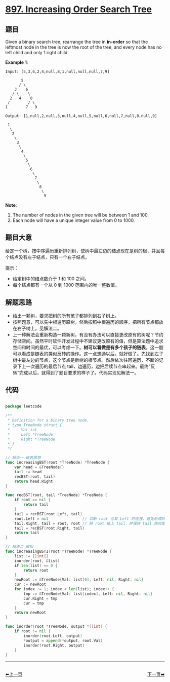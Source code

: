 # [897. Increasing Order Search Tree](https://leetcode.com/problems/increasing-order-search-tree/)


## 题目

Given a binary search tree, rearrange the tree in **in-order** so that the leftmost node in the tree is now the root of the tree, and every node has no left child and only 1 right child.

**Example 1**:

    Input: [5,3,6,2,4,null,8,1,null,null,null,7,9]
    
           5
          / \
        3    6
       / \    \
      2   4    8
     /        / \ 
    1        7   9
    
    Output: [1,null,2,null,3,null,4,null,5,null,6,null,7,null,8,null,9]
    
     1
      \
       2
        \
         3
          \
           4
            \
             5
              \
               6
                \
                 7
                  \
                   8
                    \
                     9

**Note**:

1. The number of nodes in the given tree will be between 1 and 100.
2. Each node will have a unique integer value from 0 to 1000.


## 题目大意

给定一个树，按中序遍历重新排列树，使树中最左边的结点现在是树的根，并且每个结点没有左子结点，只有一个右子结点。


提示：

- 给定树中的结点数介于 1 和 100 之间。
- 每个结点都有一个从 0 到 1000 范围内的唯一整数值。


## 解题思路

- 给出一颗树，要求把树的所有孩子都排列到右子树上。
- 按照题意，可以先中根遍历原树，然后按照中根遍历的顺序，把所有节点都放在右子树上。见解法二。
- 上一种解法会重新构造一颗新树，有没有办法可以直接更改原有的树呢？节约存储空间。虽然平时软件开发过程中不建议更改原有的值，但是算法题中追求空间和时间的最优，可以考虑一下。**树可以看做是有多个孩子的链表**。这一题可以看成是链表的类似反转的操作。这一点想通以后，就好做了。先找到左子树中最左边的节点，这个节点是新树的根节点。然后依次往回遍历，不断的记录下上一次遍历的最后节点 tail，边遍历，边把后续节点串起来。最终“反转”完成以后，就得到了题目要求的样子了。代码实现见解法一。


## 代码

```go

package leetcode

/**
 * Definition for a binary tree node.
 * type TreeNode struct {
 *     Val int
 *     Left *TreeNode
 *     Right *TreeNode
 * }
 */

// 解法一 链表思想
func increasingBST(root *TreeNode) *TreeNode {
	var head = &TreeNode{}
	tail := head
	recBST(root, tail)
	return head.Right
}

func recBST(root, tail *TreeNode) *TreeNode {
	if root == nil {
		return tail
	}
	tail = recBST(root.Left, tail)
	root.Left = nil               // 切断 root 与其 Left 的连接，避免形成环
	tail.Right, tail = root, root // 把 root 接上 tail，并保持 tail 指向尾部
	tail = recBST(root.Right, tail)
	return tail
}

// 解法二 模拟
func increasingBST1(root *TreeNode) *TreeNode {
	list := []int{}
	inorder(root, &list)
	if len(list) == 0 {
		return root
	}
	newRoot := &TreeNode{Val: list[0], Left: nil, Right: nil}
	cur := newRoot
	for index := 1; index < len(list); index++ {
		tmp := &TreeNode{Val: list[index], Left: nil, Right: nil}
		cur.Right = tmp
		cur = tmp
	}
	return newRoot
}

func inorder(root *TreeNode, output *[]int) {
	if root != nil {
		inorder(root.Left, output)
		*output = append(*output, root.Val)
		inorder(root.Right, output)
	}
}

```


----------------------------------------------
<div style="display: flex;justify-content: space-between;align-items: center;">
<p><a href="https://books.halfrost.com/leetcode/ChapterFour/0896.Monotonic-Array/">⬅️上一页</a></p>
<p><a href="https://books.halfrost.com/leetcode/ChapterFour/0898.Bitwise-ORs-of-Subarrays/">下一页➡️</a></p>
</div>
